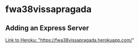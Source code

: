 # fwa38vissapragada

## Adding an Express Server

<a href="https://fwa38vissapragada.herokuapp.com/ ">Link to Heroku: "https://fwa38vissapragada.herokuapp.com/" </a>
